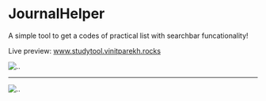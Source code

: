 # JournalHelper

A simple tool to get a codes of practical list with searchbar funcationality!

Live preview: www.studytool.vinitparekh.rocks

<img src="https://cdn.discordapp.com/attachments/893780673146519614/962461010587959386/Screenshot_68.png" alt="..">
<hr>
<img src="https://cdn.discordapp.com/attachments/893780673146519614/962460670543155240/Screenshot_67.png" alt="..">
